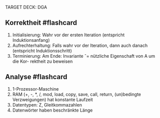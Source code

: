 
TARGET DECK: DGA

## Korrektheit #flashcard 

1. Initialisierung: Wahr vor der ersten Iteration (entspricht Induktionsanfang)
2. Aufrechterhaltung: Falls wahr vor der Iteration, dann auch danach (entspricht
Induktionsschritt)
3. Terminierung: Am Ende: Invariante ˆ= nützliche Eigenschaft von A um die Kor-
rektheit zu beweisen
<!--ID: 1759501819682-->

## Analyse #flashcard 

1. 1-Prozessor-Maschine
2. RAM (+, -, *, /, mod, load, copy, save, call, return, (un)bedingte Verzweigungen)
hat konstante Laufzeit
3. Datentypen: Z, Gleitkommazahlen
4. Datenwörter haben beschränkte Länge
<!--ID: 1759501866388-->

